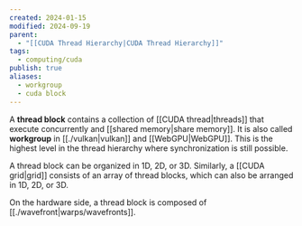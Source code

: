 ```yaml
---
created: 2024-01-15
modified: 2024-09-19
parent:
  - "[[CUDA Thread Hierarchy|CUDA Thread Hierarchy]]"
tags:
  - computing/cuda
publish: true
aliases:
  - workgroup
  - cuda block
---
```

A **thread block** contains a collection of [[CUDA thread|threads]] that execute concurrently and [[shared memory|share memory]]. It is also called **workgroup** in [[./vulkan|vulkan]] and [[WebGPU|WebGPU]]. This is the highest level in the thread hierarchy where synchronization is still possible.

A thread block can be organized in 1D, 2D, or 3D. Similarly, a [[CUDA grid|grid]] consists of an array of thread blocks, which can also be arranged in 1D, 2D, or 3D.

On the hardware side, a thread block is composed of [[./wavefront|warps/wavefronts]].